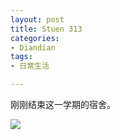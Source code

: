```yaml
---
layout: post
title: Stuen 313
categories:
- Diandian
tags:
- 日常生活

---
```

<p>刚刚结束这一学期的宿舍。</p>
<p><img src="http://m2.img.srcdd.com/farm5/d/2012/0627/10/DC129679F68AF48C0BAC2EB45D00BB89_B500_900_500_666.JPEG" /><br /></p>
<p></p>